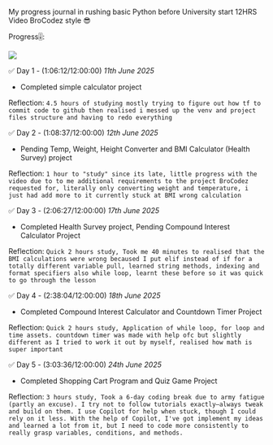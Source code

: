 My progress journal in rushing basic Python before University start 12HRS Video BroCodez style 😎

Progress🎚️: 

![](https://geps.dev/progress/25)

✅ Day 1 - (1:06:12/12:00:00) *11th June 2025*
 - Completed simple calculator project

Reflection:  `4.5 hours of studying mostly trying to figure out how tf to commit code to github then realised i messed up the venv and project files structure and having to redo everything`

✅ Day 2 - (1:08:37/12:00:00) *12th June 2025*
 - Pending Temp, Weight, Height Converter and BMI Calculator (Health Survey) project

Reflection:  `1 hour to "study" since its late, little progress with the video due to to me additional requirements to the project BroCodez requested for, literally only converting weight and temperature, i just had add more to it currently stuck at BMI wrong calculation`

✅ Day 3 - (2:06:27/12:00:00) *17th June 2025*
 - Completed Health Survey project, Pending Compound Interest Calculator Project

Reflection:  `Quick 2 hours study, Took me 40 minutes to realised that the BMI calculations were wrong becaused I put elif instead of if for a totally different variable pull, learned string methods, indexing and format specifiers also while loop, learnt these before so it was quick to go through the lesson`

✅ Day 4 - (2:38:04/12:00:00) *18th June 2025*
 - Completed Compound Interest Calculator and Countdown Timer Project

Reflection:  `Quick 2 hours study, Application of while loop, for loop and time assets. countdown timer was made with help ofc but slightly different as I tried to work it out by myself, realised how math is super important`

✅ Day 5 - (3:03:36/12:00:00) *24th June 2025*
 - Completed Shopping Cart Program and Quiz Game Project

Reflection:  `3 hours study, Took a 6-day coding break due to army fatigue (partly an excuse). I try not to follow tutorials exactly—always tweak and build on them. I use Copilot for help when stuck, though I could rely on it less. With the help of Copilot, I've got implement my ideas and learned a lot from it, but I need to code more consistently to really grasp variables, conditions, and methods.`

